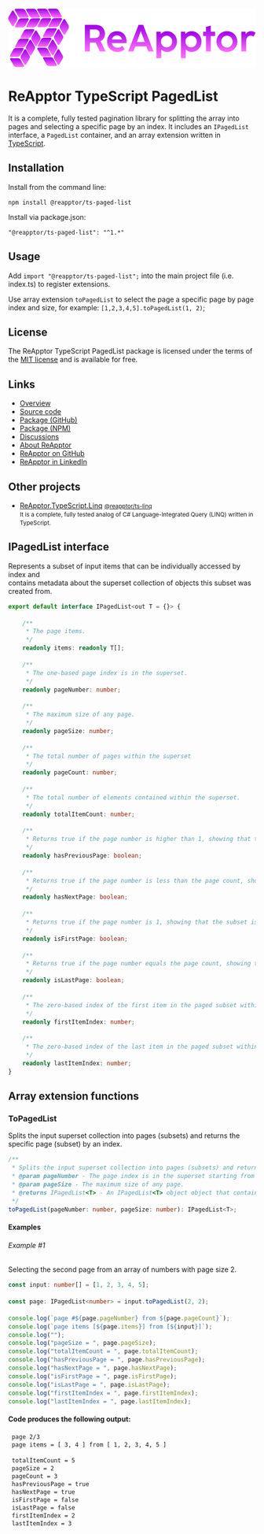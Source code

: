 ![ReApptor](https://raw.githubusercontent.com/ReApptor/ReApptor.TypeScript.PagedList/main/ReApptor.png)
# ReApptor TypeScript PagedList

It is a complete, fully tested pagination library for splitting the array into pages and selecting a specific page by an index.
It includes an `IPagedList` interface, a `PagedList` container, and an array extension written in [TypeScript](https://www.typescriptlang.org/).

## Installation

Install from the command line:

```npm
npm install @reapptor/ts-paged-list
```

Install via package.json:

```npm
"@reapptor/ts-paged-list": "^1.*"
```

## Usage

Add `import "@reapptor/ts-paged-list";` into the main project file (i.e. index.ts) to register extensions.

Use array extension `toPagedList` to select the page a specific page by page index and size, for example: `[1,2,3,4,5].toPagedList(1, 2)`;

## License

The ReApptor TypeScript PagedList package is licensed under the terms of the [MIT license](https://raw.githubusercontent.com/ReApptor/ReApptor.TypeScript.PagedList/main/LICENSE.md) and is available for free.

## Links
- [Overview](https://reapptor.github.io/ReApptor.TypeScript.PagedList/)
- [Source code](https://github.com/ReApptor/ReApptor.TypeScript.PagedList)
- [Package (GitHub)](https://github.com/ReApptor/ReApptor.TypeScript.PagedList/pkgs/npm/ts-paged-list)
- [Package (NPM)](https://www.npmjs.com/package/@reapptor/ts-paged-list)
- [Discussions](https://github.com/ReApptor/ReApptor.TypeScript.PagedList/discussions)
- [About ReApptor](https://www.reapptor.com)
- [ReApptor on GitHub](https://github.com/ReApptor)
- [ReApptor in LinkedIn](https://www.linkedin.com/company/reapptor/)

## Other projects
- [ReApptor.TypeScript.Linq](https://reapptor.github.io/ReApptor.TypeScript.Linq/)
[<small>@reapptor/ts-linq</small>](https://github.com/ReApptor/ReApptor.TypeScript.Linq/pkgs/npm/ts-linq)\
<small>It is a complete, fully tested analog of C# Language-Integrated Query (LINQ) written in TypeScript.</small>

## IPagedList interface
Represents a subset of input items that can be individually accessed by index and\
contains metadata about the superset collection of objects this subset was created from.
```typescript
export default interface IPagedList<out T = {}> {

    /**
     * The page items.
     */
    readonly items: readonly T[];

    /**
     * The one-based page index is in the superset.
     */
    readonly pageNumber: number;

    /**
     * The maximum size of any page.
     */
    readonly pageSize: number;

    /**
     * The total number of pages within the superset
     */
    readonly pageCount: number;

    /**
     * The total number of elements contained within the superset.
     */
    readonly totalItemCount: number;

    /**
     * Returns true if the page number is higher than 1, showing that the subset is not the first within the superset.
     */
    readonly hasPreviousPage: boolean;

    /**
     * Returns true if the page number is less than the page count, showing that the subset is not the latest within the superset.
     */
    readonly hasNextPage: boolean;

    /**
     * Returns true if the page number is 1, showing that the subset is the first within the superset.
     */
    readonly isFirstPage: boolean;

    /**
     * Returns true if the page number equals the page count, showing that the subset is the last within the superset.
     */
    readonly isLastPage: boolean;

    /**
     * The zero-based index of the first item in the paged subset within the superset.
     */
    readonly firstItemIndex: number;

    /**
     * The zero-based index of the last item in the paged subset within the superset.
     */
    readonly lastItemIndex: number;
}
```

## Array extension functions

### ToPagedList
Splits the input superset collection into pages (subsets) and returns the specific page (subset) by an index.
```typescript
/**
 * Splits the input superset collection into pages (subsets) and returns the specific page (subset) by an index.
 * @param pageNumber - The page index is in the superset starting from 1.
 * @param pageSize - The maximum size of any page.
 * @returns IPagedList<T> - An IPagedList<T> object object that contains the specified subset and metadata about the input superset collection of objects this subset was created from.
 */
toPagedList(pageNumber: number, pageSize: number): IPagedList<T>;
```
#### Examples

###### Example #1
Selecting the second page from an array of numbers with page size 2.
```typescript
const input: number[] = [1, 2, 3, 4, 5];

const page: IPagedList<number> = input.toPagedList(2, 2);

console.log(`page #${page.pageNumber} from ${page.pageCount}`);
console.log(`page items [${page.items}] from [${input}]`);
console.log("");
console.log("pageSize = ", page.pageSize);
console.log("totalItemCount = ", page.totalItemCount);
console.log("hasPreviousPage = ", page.hasPreviousPage);
console.log("hasNextPage = ", page.hasNextPage);
console.log("isFirstPage = ", page.isFirstPage);
console.log("isLastPage = ", page.isLastPage);
console.log("firstItemIndex = ", page.firstItemIndex);
console.log("lastItemIndex = ", page.lastItemIndex);
```
#### Code produces the following output:
```
 page 2/3
 page items = [ 3, 4 ] from [ 1, 2, 3, 4, 5 ]
 
 totalItemCount = 5
 pageSize = 2
 pageCount = 3
 hasPreviousPage = true
 hasNextPage = true
 isFirstPage = false
 isLastPage = false
 firstItemIndex = 2
 lastItemIndex = 3
```